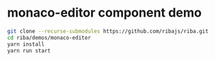 # monaco-editor component demo

```bash
git clone --recurse-submodules https://github.com/ribajs/riba.git
cd riba/demos/monaco-editor
yarn install
yarn run start
```
